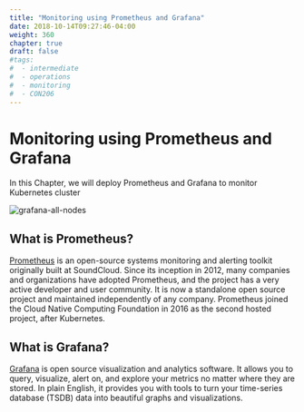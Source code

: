 ```yaml
---
title: "Monitoring using Prometheus and Grafana"
date: 2018-10-14T09:27:46-04:00
weight: 360
chapter: true
draft: false
#tags:
#  - intermediate
#  - operations
#  - monitoring
#  - CON206
---
```


# Monitoring using Prometheus and Grafana

In this Chapter, we will deploy Prometheus and Grafana to monitor Kubernetes cluster

![grafana-all-nodes](/images/grafana-all-nodes.png)

## What is Prometheus?

[Prometheus](https://prometheus.io/) is an open-source systems monitoring and alerting toolkit originally built at SoundCloud. Since its inception in 2012, many companies and organizations have adopted Prometheus, and the project has a very active developer and user community. It is now a standalone open source project and maintained independently of any company. Prometheus joined the Cloud Native Computing Foundation in 2016 as the second hosted project, after Kubernetes.

## What is Grafana?

[Grafana](https://grafana.com/) is open source visualization and analytics software. It allows you to query, visualize, alert on, and explore your metrics no matter where they are stored. In plain English, it provides you with tools to turn your time-series database (TSDB) data into beautiful graphs and visualizations.
